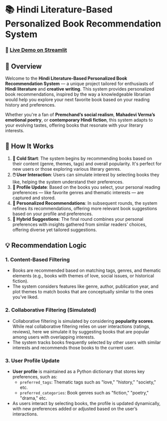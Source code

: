 # 📚 Hindi Literature-Based Personalized Book Recommendation System

### 🚀 [Live Demo on Streamlit](https://sunnyrecommendshindibooks.streamlit.app/)

## 🌟 Overview
Welcome to the **Hindi Literature-Based Personalized Book Recommendation System** — a unique project tailored for enthusiasts of **Hindi literature** and **creative writing**. This system provides personalized book recommendations, inspired by the way a knowledgeable librarian would help you explore your next favorite book based on your reading history and preferences.

Whether you're a fan of **Premchand’s social realism**, **Mahadevi Verma’s emotional poetry**, or **contemporary Hindi fiction**, this system adapts to your evolving tastes, offering books that resonate with your literary interests.

## 🧭 How It Works
1. **📖 Cold Start**: The system begins by recommending books based on their content (genre, themes, tags) and overall popularity. It's perfect for new users or those exploring various literary genres.
2. **🖱️ User Interaction**: Users can simulate interest by selecting books they like, helping the system understand their preferences.
3. **🧠 Profile Update**: Based on the books you select, your personal reading preferences — like favorite genres and thematic interests — are captured and stored.
4. **🎯 Personalized Recommendations**: In subsequent rounds, the system refines its recommendations, offering more relevant book suggestions based on your profile and preferences.
5. **🤝 Hybrid Suggestions**: The final round combines your personal preferences with insights gathered from similar readers' choices, offering diverse yet tailored suggestions.

## 💡 Recommendation Logic

### **1. Content-Based Filtering**
- Books are recommended based on matching tags, genres, and thematic elements (e.g., books with themes of love, social issues, or historical fiction).
- The system considers features like genre, author, publication year, and plot themes to match books that are conceptually similar to the ones you’ve liked.

### **2. Collaborative Filtering (Simulated)**
- Collaborative filtering is simulated by considering **popularity scores**. While real collaborative filtering relies on user interactions (ratings, reviews), here we simulate it by suggesting books that are popular among users with overlapping interests.
- The system tracks books frequently selected by other users with similar interests and recommends those books to the current user.

### **3. User Profile Update**
- **User profile** is maintained as a Python dictionary that stores key preferences, such as:
  - `preferred_tags`: Thematic tags such as "love," "history," "society," etc.
  - `preferred_categories`: Book genres such as "fiction," "poetry," "drama," etc.
- As users interact by selecting books, the profile is updated dynamically, with new preferences added or adjusted based on the user’s interactions.
